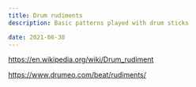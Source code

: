 ```yaml
---
title: Drum rudiments
description: Basic patterns played with drum sticks

date: 2021-06-30
---
```


<youtube-embed video="WSC7iujjg_o" />

<youtube-embed video="roT6Imp7lSg" />

https://en.wikipedia.org/wiki/Drum_rudiment

https://www.drumeo.com/beat/rudiments/
